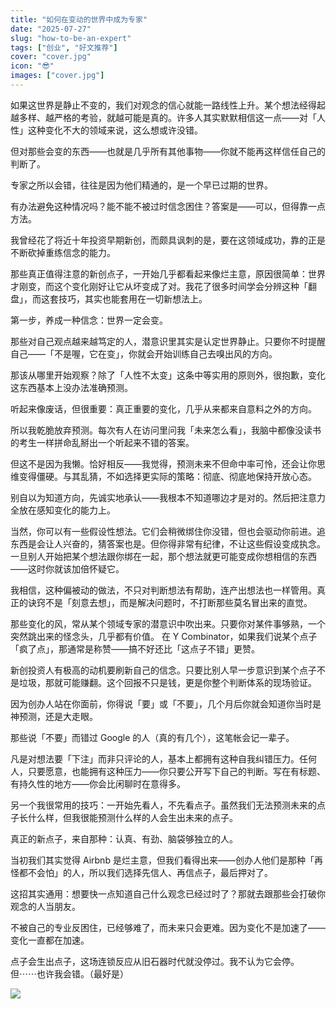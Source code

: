 ```yaml
---
title: "如何在变动的世界中成为专家"
date: "2025-07-27"
slug: "how-to-be-an-expert"
tags: ["创业", "好文推荐"]
cover: "cover.jpg"
icon: "😎"
images: ["cover.jpg"]
---
```

如果这世界是静止不变的，我们对观念的信心就能一路线性上升。某个想法经得起越多样、越严格的考验，就越可能是真的。许多人其实默默相信这一点——对「人性」这种变化不大的领域来说，这么想或许没错。



但对那些会变的东西——也就是几乎所有其他事物——你就不能再这样信任自己的判断了。



专家之所以会错，往往是因为他们精通的，是一个早已过期的世界。



有办法避免这种情况吗？能不能不被过时信念困住？答案是——可以，但得靠一点方法。



我曾经花了将近十年投资早期新创，而颇具讽刺的是，要在这领域成功，靠的正是不断砍掉重练信念的能力。



那些真正值得注意的新创点子，一开始几乎都看起来像烂主意，原因很简单：世界才刚变，而这个变化刚好让它从坏变成了对。我花了很多时间学会分辨这种「翻盘」，而这套技巧，其实也能套用在一切新想法上。



第一步，养成一种信念：世界一定会变。



那些对自己观点越来越笃定的人，潜意识里其实是认定世界静止。只要你不时提醒自己——「不是喔，它在变」，你就会开始训练自己去嗅出风的方向。



那该从哪里开始观察？除了「人性不太变」这条中等实用的原则外，很抱歉，变化这东西基本上没办法准确预测。



听起来像废话，但很重要：真正重要的变化，几乎从来都来自意料之外的方向。



所以我乾脆放弃预测。每次有人在访问里问我「未来怎么看」，我脑中都像没读书的考生一样拼命乱掰出一个听起来不错的答案。



但这不是因为我懒。恰好相反——我觉得，预测未来不但命中率可怜，还会让你思维变得僵硬。与其乱猜，不如选择更实际的策略：彻底、彻底地保持开放心态。



别自以为知道方向，先诚实地承认——我根本不知道哪边才是对的。然后把注意力全放在感知变化的能力上。



当然，你可以有一些假设性想法。它们会稍微绑住你没错，但也会驱动你前进。追东西是会让人兴奋的，猜答案也是。但你得非常有纪律，不让这些假设变成执念。
一旦别人开始把某个想法跟你绑在一起，那个想法就更可能变成你想相信的东西——这时你就该加倍怀疑它。



我相信，这种偏被动的做法，不只对判断想法有帮助，连产出想法也一样管用。真正的诀窍不是「刻意去想」，而是解决问题时，不打断那些莫名冒出来的直觉。



那些变化的风，常从某个领域专家的潜意识中吹出来。只要你对某件事够熟，一个突然跳出来的怪念头，几乎都有价值。
在 Y Combinator，如果我们说某个点子「疯了点」，那通常是称赞——搞不好还比「这点子不错」更赞。



新创投资人有极高的动机要刷新自己的信念。只要比别人早一步意识到某个点子不是垃圾，那就可能赚翻。这个回报不只是钱，更是你整个判断体系的现场验证。



因为创办人站在你面前，你得说「要」或「不要」，几个月后你就会知道你当时是神预测，还是大走眼。



那些说「不要」而错过 Google 的人（真的有几个），这笔帐会记一辈子。



凡是对想法要「下注」而非只评论的人，基本上都拥有这种自我纠错压力。任何人，只要愿意，也能拥有这种压力——你只要公开写下自己的判断。写在有标题、有持久性的地方——你会比闲聊时在意得多。



另一个我很常用的技巧：一开始先看人，不先看点子。虽然我们无法预测未来的点子长什么样，但我很能预测什么样的人会生出未来的点子。



真正的新点子，来自那种：认真、有劲、脑袋够独立的人。



当初我们其实觉得 Airbnb 是烂主意，但我们看得出来——创办人他们是那种「再怪都不会怕」的人，所以我们选择先信人、再信点子，最后押对了。



这招其实通用：想要快一点知道自己什么观念已经过时了？那就去跟那些会打破你观念的人当朋友。



不被自己的专业反困住，已经够难了，而未来只会更难。因为变化不是加速了——变化一直都在加速。



点子会生出点子，这场连锁反应从旧石器时代就没停过。我不认为它会停。
但⋯⋯也许我会错。（最好是）




![](https://prod-files-secure.s3.us-west-2.amazonaws.com/112d0858-5090-4d34-a606-b75eb8d65fd2/46476355-9cf3-4e99-9b7a-3531bc426380/1000202064.png?X-Amz-Algorithm=AWS4-HMAC-SHA256&X-Amz-Content-Sha256=UNSIGNED-PAYLOAD&X-Amz-Credential=ASIAZI2LB466TYF2EV3P%2F20250830%2Fus-west-2%2Fs3%2Faws4_request&X-Amz-Date=20250830T081456Z&X-Amz-Expires=3600&X-Amz-Security-Token=IQoJb3JpZ2luX2VjEHcaCXVzLXdlc3QtMiJGMEQCIADWnXGHP4QyuJx9Mv1K1QqubPZ3zX7Ukex%2BSLMR%2FhyCAiBZnpIwpFhS%2BcA7wLAaJAmMmNoHakLxIm0nJVzs%2FHNGIyqIBAjQ%2F%2F%2F%2F%2F%2F%2F%2F%2F%2F8BEAAaDDYzNzQyMzE4MzgwNSIM7ASn%2B858iUN01am7KtwDMFOYhCiDwciAxlQ29ibKpisTGAIiUGJyTW3wV33S6KiSysnCpmY28xtTmvntKvgcRXZNL%2BxM0pRBBItPryQUIynO0KBaXAtxaafOFs2mt7daC%2Fvca0%2BkXZfHDWujZ3r4sldYi1Wwu4UNDsew7RHyB8z%2BMn37zbviHx339C1Rx1pbJDUd11IvX64Z2k3AWREVbLLA%2BhP%2FYrKPzu%2BVjV4u86K2CEBYNqHtr0baAA1rGw%2Fla9LOVCtX9to3OikozBg8rEDBHoww39qtSRtW4K0Xajp77W%2BRNVGwMoHUbOgjpInpZxHEehnDA5xJcAg73NOzlPtfH8R%2FYRbtxj7TJes2JHOGJI5spSXPzKHNIf8ru3VZwRE68MVgAmT5v1PANaBbp7tivRL0qho%2FNuaEtjizdggGNcfjbrBwItW0a6UjnivYXoSxgk%2Fwyt02rQEWMpfvPyWMk%2F%2BVmbqvWcsWYyRtapk6DXqoWs%2Bawt19sd1P362HjHngSTFIcpf6qknYvoJcXqwEY%2FOgfJjq%2Byfy%2BMpStFmMqj33wSBeTlg8dHY1HUce4%2FmKEJdtQlxi3B6Fayx0bXVv0hOOovdQATF9N23iH04XN5by6hIU0X3b%2FDMd8rkcJXlMlalVeyDkO%2FUwmsvKxQY6pgFVDLH3FyzjyON90%2BPOeO%2BfZeEzhZJZl0JDtaXRMRkTCdJ80SAM4Nz5MYNJtQ3KDeRxK61%2F4oYR%2FGaKNExbzWAMkoSUENtRWglOQVm57GWRK6az8QojnT%2B23utI4l8i3xJD1Y3sxyPcIJkMm7qWZ16TLne3Lwzs7x7tRv13mwAjXQ35sPYK1YOsJ7JHvdeDTuHwMo4Wo55fUtExxuApFJoWuyvh3YlV&X-Amz-Signature=475ec34dea8ff0dd27fc59b30882deae25c15c45a2df732ecafa68e9425a544f&X-Amz-SignedHeaders=host&x-amz-checksum-mode=ENABLED&x-id=GetObject)

